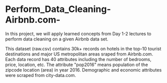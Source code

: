 # Perform_Data_Cleaning-Airbnb.com-
In this project, we will apply learned concepts from Day 1-2 lectures to perform data cleaning on a given Airbnb data set.

This dataset (raw.csv) contains 30k+ records on hotels in the top-10 tourist destinations and major US metropolitan areas sraped from Airbnb.com. Each data record has 40 attributes including the number of bedrooms, price, location, etc. The attribute "pop2016" means population of the zipcode location (area) in year 2016. Demographic and economic attributes were scraped from city-data.com.
